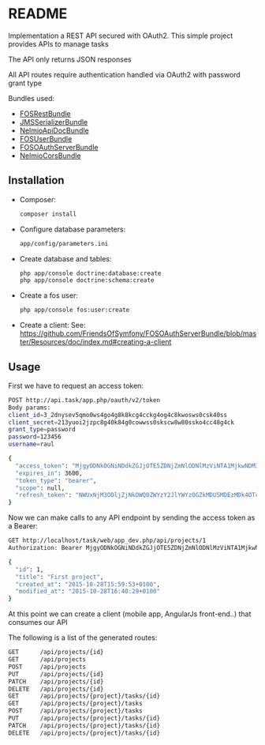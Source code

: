 README
======

Implementation a REST API secured with OAuth2. This simple project provides APIs to manage tasks

The API only returns JSON responses

All API routes require authentication handled via OAuth2 with password grant type

Bundles used:
* [FOSRestBundle](https://github.com/FriendsOfSymfony/FOSRestBundle)
* [JMSSerializerBundle](https://github.com/schmittjoh/JMSSerializerBundle)
* [NelmioApiDocBundle](https://github.com/nelmio/NelmioApiDocBundle)
* [FOSUserBundle](https://github.com/FriendsOfSymfony/FOSUserBundle)
* [FOSOAuthServerBundle](https://github.com/FriendsOfSymfony/FOSOAuthServerBundle)
* [NelmioCorsBundle](https://github.com/nelmio/NelmioCorsBundle)


Installation
------------
* Composer:
  ~~~bash
  composer install
  ~~~
    
* Configure database parameters: 
  ~~~bash
  app/config/parameters.ini
  ~~~

* Create database and tables:
  ~~~bash
  php app/console doctrine:database:create
  php app/console doctrine:schema:create
  ~~~

* Create a fos user:
  ~~~bash
  php app/console fos:user:create
  ~~~

* Create a client:
 See: https://github.com/FriendsOfSymfony/FOSOAuthServerBundle/blob/master/Resources/doc/index.md#creating-a-client


Usage
-----------
First we have to request an access token:

~~~bash
POST http://api.task/app.php/oauth/v2/token
Body params:
client_id=3_2dnysev5qmo0ws4go4g8k8kcg4cckg4og4c8kwosws0csk40ss
client_secret=213yuoi2jzpc8g40k84g0cowwss0skscw8w80ssko4cc48g4ck
grant_type=password
password=123456
username=raul

{
  "access_token": "MjgyODNkOGNiNDdkZGJjOTE5ZDNjZmNlODNlMzViNTA1MjkwNDM3NmFiMTQxYTEwNTljMDk2NWRmYzE3MDU1YQ",
  "expires_in": 3600,
  "token_type": "bearer",
  "scope": null,
  "refresh_token": "NWUxNjM3ODljZjNkOWQ0ZWYzY2JlYWYzOGZkMDU5MDEzMDk4OTcyNDZlNzk1ZGE0OTA1YTYyZTkwNzY3ZGFiMw"
}
~~~


Now we can make calls to any API endpoint by sending the access token as a Bearer:

~~~bash
GET http://localhost/task/web/app_dev.php/api/projects/1
Authorization: Bearer MjgyODNkOGNiNDdkZGJjOTE5ZDNjZmNlODNlMzViNTA1MjkwNDM3NmFiMTQxYTEwNTljMDk2NWRmYzE3MDU1YQ

{
  "id": 1,
  "title": "First project",
  "created_at": "2015-10-28T15:59:53+0100",
  "modified_at": "2015-10-28T16:40:29+0100"
}
~~~


At this point we can create a client (mobile app, AngularJs front-end..) that consumes our API


The following is a list of the generated routes:
~~~bash
GET      /api/projects/{id}
GET      /api/projects
POST     /api/projects
PUT      /api/projects/{id}
PATCH    /api/projects/{id}
DELETE   /api/projects/{id}
GET      /api/projects/{project}/tasks/{id}
GET      /api/projects/{project}/tasks
POST     /api/projects/{project}/tasks
PUT      /api/projects/{project}/tasks/{id}
PATCH    /api/projects/{project}/tasks/{id}
DELETE   /api/projects/{project}/tasks/{id}
~~~